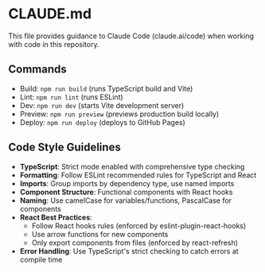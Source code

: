 # CLAUDE.md

This file provides guidance to Claude Code (claude.ai/code) when working with code in this repository.

## Commands
- Build: `npm run build` (runs TypeScript build and Vite)
- Lint: `npm run lint` (runs ESLint)
- Dev: `npm run dev` (starts Vite development server)
- Preview: `npm run preview` (previews production build locally)
- Deploy: `npm run deploy` (deploys to GitHub Pages)

## Code Style Guidelines
- **TypeScript**: Strict mode enabled with comprehensive type checking
- **Formatting**: Follow ESLint recommended rules for TypeScript and React
- **Imports**: Group imports by dependency type, use named imports
- **Component Structure**: Functional components with React hooks
- **Naming**: Use camelCase for variables/functions, PascalCase for components
- **React Best Practices**: 
  - Follow React hooks rules (enforced by eslint-plugin-react-hooks)
  - Use arrow functions for new components
  - Only export components from files (enforced by react-refresh)
- **Error Handling**: Use TypeScript's strict checking to catch errors at compile time